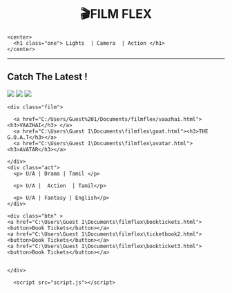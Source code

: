 <!DOCTYPE html>
<html lang="en">

<head>
  <meta charset="UTF-8">
  <meta name="viewport" content="width=device-width, initial-scale=1.0">
  <title>FILM FLEX🎬</title>
  <link rel="stylesheet" href="styles.css">
  <link rel="preconnect" href="https://fonts.googleapis.com">
  <link rel="preconnect" href="https://fonts.gstatic.com" crossorigin>
  <link href="https://fonts.googleapis.com/css2?family=Fascinate+Inline&family=Sofadi+One&display=swap"
    rel="stylesheet">

  <style>
    @import url('https://fonts.googleapis.com/css2?family=Fascinate+Inline&family=Sofadi+One&display=swap');
  </style>

</head>

<body>

  <div class="content">
    <center>
      <h1 class="title">🎬FILM FLEX </h1>
    </center>


    <center>
      <h1 class="one"> Lights  | Camera  | Action </h1>
    </center>

  </div>

  <hr>

  <h2 class="heading">Catch The Latest !</h2>

  <img src="vaazhai-20240819103954-21404.jpg">
  <img src="The-GOAT.jpeg">
  <img src="https://th.bing.com/th/id/OIP.6dMym1hYSeqAehyh5tnFXwHaK-?rs=1&pid=ImgDetMain">
 

    <div class="film">
      
      <a href="C:/Users/Guest%201/Documents/filmflex/vaazhai.html"><h3>VAAZHAI</h3> </a>
      <a href="C:\Users\Guest 1\Documents\filmflex\goat.html"><h3>THE G.O.A.T</h3></a>
      <a href="C:\Users\Guest 1\Documents\filmflex\avatar.html"><h3>AVATAR</h3></a>

    </div>
    <div class="act">
      <p> U/A | Drama | Tamil </p>

      <p> U/A |  Action  | Tamil</p>

      <p> U/A | Fantasy | English</p>
    </div>

    <div class="btn" >
    <a href="C:\Users\Guest 1\Documents\filmflex\booktickets.html"><button>Book Tickets</button></a>
    <a href="C:\Users\Guest 1\Documents\filmflex\ticketbook2.html"><button>Book Tickets</button></a>
    <a href="C:\Users\Guest 1\Documents\filmflex\bookticket3.html"><button>Book Tickets</button></a>
      
    
    </div>

      <script src="script.js"></script>

</body>

</html>
